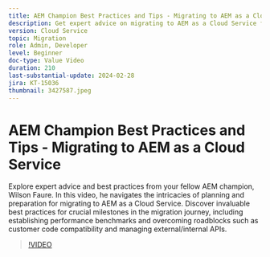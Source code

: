 ```yaml
---
title: AEM Champion Best Practices and Tips - Migrating to AEM as a Cloud Service
description: Get expert advice on migrating to AEM as a Cloud Service from AEM champion, Wilson Faure. 
version: Cloud Service
topic: Migration
role: Admin, Developer
level: Beginner
doc-type: Value Video
duration: 210
last-substantial-update: 2024-02-28
jira: KT-15036
thumbnail: 3427587.jpeg
---
```


# AEM Champion Best Practices and Tips - Migrating to AEM as a Cloud Service

Explore expert advice and best practices from your fellow AEM champion, Wilson Faure. In this video, he navigates the intricacies of planning and preparation for migrating to AEM as a Cloud Service. Discover invaluable best practices for crucial milestones in the migration journey, including establishing performance benchmarks and overcoming roadblocks such as customer code compatibility and managing external/internal APIs.

>[!VIDEO](https://video.tv.adobe.com/v/3427587/?learn=on)
